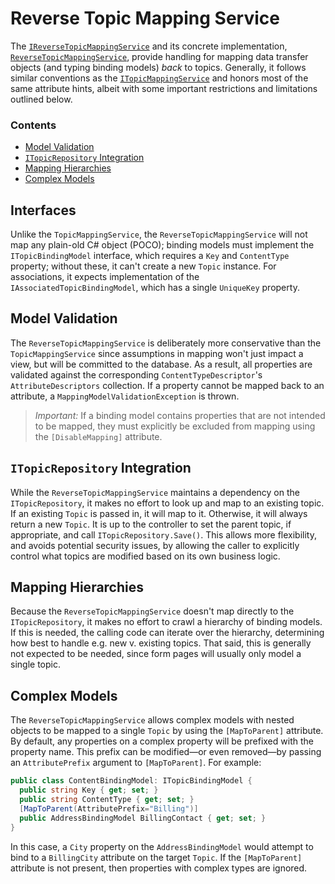 ﻿# Reverse Topic Mapping Service
The [`IReverseTopicMappingService`](IReverseTopicMappingService.cs) and its concrete implementation, [`ReverseTopicMappingService`](ReverseTopicMappingService.cs), provide handling for mapping data transfer objects (and typing binding models) _back_ to topics. Generally, it follows similar conventions as the [`ITopicMappingService`](../README.md) and honors most of the same attribute hints, albeit with some important restrictions and limitations outlined below.

### Contents
- [Model Validation](#model-validation)
- [`ITopicRepository` Integration](#itopicrepository-integration)
- [Mapping Hierarchies](#mapping-hierarchies)
- [Complex Models](#complex-models)

## Interfaces
Unlike the `TopicMappingService`, the `ReverseTopicMappingService` will not map any plain-old C# object (POCO); binding models must implement the `ITopicBindingModel` interface, which requires a `Key` and `ContentType` property; without these, it can't create a new `Topic` instance. For associations, it expects implementation of the `IAssociatedTopicBindingModel`, which has a single `UniqueKey` property.

## Model Validation
The `ReverseTopicMappingService` is deliberately more conservative than the `TopicMappingService` since assumptions in mapping won't just impact a view, but will be committed to the database.  As a result, all properties are validated against the corresponding `ContentTypeDescriptor`'s `AttributeDescriptors` collection. If a property cannot be mapped back to an attribute, a `MappingModelValidationException` is thrown.

> _Important:_ If a binding model contains properties that are not intended to be mapped, they must explicitly be excluded from mapping using the `[DisableMapping]` attribute.

## `ITopicRepository` Integration
While the `ReverseTopicMappingService` maintains a dependency on the `ITopicRepository`, it makes no effort to look up and map to an existing topic. If an existing `Topic` is passed in, it will map to it. Otherwise, it will always return a new `Topic`. It is up to the controller to set the parent topic, if appropriate, and call `ITopicRepository.Save()`. This allows more flexibility, and avoids potential security issues, by allowing the caller to explicitly control what topics are modified based on its own business logic.

## Mapping Hierarchies
Because the `ReverseTopicMappingService` doesn't map directly to the `ITopicRepository`, it makes no effort to crawl a hierarchy of binding models. If this is needed, the calling code can iterate over the hierarchy, determining how best to handle e.g. new v. existing topics. That said, this is generally not expected to be needed, since form pages will usually only model a single topic.

## Complex Models
The `ReverseTopicMappingService` allows complex models with nested objects to be mapped to a single `Topic` by using the `[MapToParent]` attribute. By default, any properties on a complex property will be prefixed with the property name. This prefix can be modified—or even removed—by passing an `AttributePrefix` argument to `[MapToParent]`. For example:
```csharp
public class ContentBindingModel: ITopicBindingModel {
  public string Key { get; set; }
  public string ContentType { get; set; }
  [MapToParent(AttributePrefix="Billing")]
  public AddressBindingModel BillingContact { get; set; }
}
```
In this case, a `City` property on the `AddressBindingModel` would attempt to bind to a `BillingCity` attribute on the target `Topic`. If the `[MapToParent]` attribute is not present, then properties with complex types are ignored.
